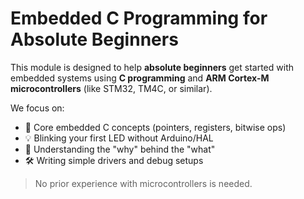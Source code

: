 # Embedded C Programming for Absolute Beginners

This module is designed to help **absolute beginners** get started with embedded systems using **C programming** and **ARM Cortex-M microcontrollers** (like STM32, TM4C, or similar).

We focus on:
- 📘 Core embedded C concepts (pointers, registers, bitwise ops)
- 💡 Blinking your first LED without Arduino/HAL
- 🧠 Understanding the "why" behind the "what"
- 🛠️ Writing simple drivers and debug setups

> No prior experience with microcontrollers is needed.
